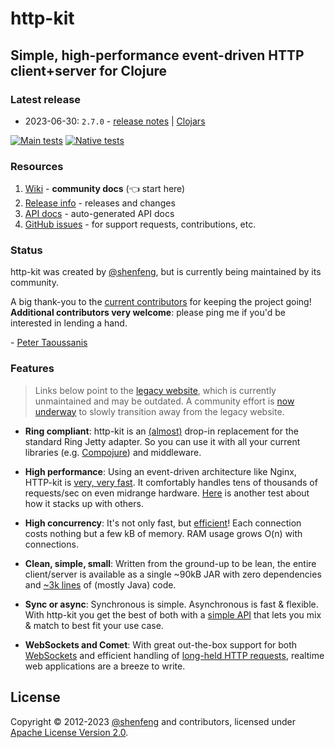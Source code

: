 # http-kit

## Simple, high-performance event-driven HTTP client+server for Clojure

### Latest release

- 2023-06-30: `2.7.0` - [release notes](https://github.com/http-kit/http-kit/releases/tag/v2.7.0) | [Clojars](https://clojars.org/http-kit/versions/2.7.0)

[![Main tests](https://github.com/http-kit/http-kit/actions/workflows/tests-main.yml/badge.svg)](https://github.com/http-kit/http-kit/actions/workflows/tests-main.yml) [![Native tests](https://github.com/http-kit/http-kit/actions/workflows/tests-native.yml/badge.svg)](https://github.com/http-kit/http-kit/actions/workflows/tests-native.yml)

### Resources
1. [Wiki][wiki] - **community docs** (👈 start here)
1. [Release info][] - releases and changes
1. [API docs][] - auto-generated API docs
1. [GitHub issues][] - for support requests, contributions, etc.

### Status

http-kit was created by [@shenfeng][], but is currently being maintained by its community.

A big thank-you to the [current contributors](https://github.com/http-kit/http-kit/graphs/contributors) for keeping the project going! **Additional contributors very welcome**: please ping me if you'd be interested in lending a hand.

\- [Peter Taoussanis][]

### Features

> Links below point to the [legacy website](https://http-kit.github.io), which is currently unmaintained and may be outdated. A community effort is [now underway][wiki] to slowly transition away from the legacy website.

- **Ring compliant**: http-kit is an [(almost)](http://http-kit.github.io/migration.html) drop-in replacement for the standard Ring Jetty adapter. So you can use it with all your current libraries (e.g. [Compojure](http://http-kit.github.io/server.html#routing)) and middleware.

- **High performance**: Using an event-driven architecture like Nginx, HTTP-kit is [very, very fast](https://github.com/ptaoussanis/clojure-web-server-benchmarks). It comfortably handles tens of thousands of requests/sec on even midrange hardware. [Here](http://www.techempower.com/benchmarks/#section=data-r3) is another test about how it stacks up with others.

- **High concurrency**: It's not only fast, but [efficient](http://http-kit.github.io/600k-concurrent-connection-http-kit.html)! Each connection costs nothing but a few kB of memory. RAM usage grows O(n) with connections.

- **Clean, simple, small**: Written from the ground-up to be lean, the entire client/server is available as a single ~90kB JAR with zero dependencies and [~3k lines](http://http-kit.github.io/http-kit-clean-small.html) of (mostly Java) code.

- **Sync or async**: Synchronous is simple. Asynchronous is fast & flexible. With http-kit you get the best of both with a [simple API](http://http-kit.github.io/client.html) that lets you mix & match to best fit your use case.

- **WebSockets and Comet**: With great out-the-box support for both [WebSockets](http://http-kit.github.io/server.html#websocket) and efficient handling of [long-held HTTP requests](http://http-kit.github.io/server.html#async), realtime web applications are a breeze to write.

## License

Copyright &copy; 2012-2023 [@shenfeng][] and contributors, licensed under [Apache License Version 2.0](http://www.apache.org/licenses/LICENSE-2.0.html).

<!--- Common links -->
[wiki]: ../../wiki
[Release info]: ../../releases
[GitHub issues]: ../../issues
[Peter Taoussanis]: https://www.taoensso.com

<!--- Repo links -->
[API docs]: http://http-kit.github.io/http-kit/
[@shenfeng]: https://github.com/shenfeng

